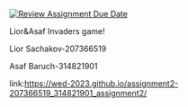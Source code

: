[![Review Assignment Due Date](https://classroom.github.com/assets/deadline-readme-button-22041afd0340ce965d47ae6ef1cefeee28c7c493a6346c4f15d667ab976d596c.svg)](https://classroom.github.com/a/C1S6S1cK)

Lior&Asaf Invaders game!

Lior Sachakov-207366519

Asaf Baruch-314821901


link:https://wed-2023.github.io/assignment2-207366519_314821901_assignment2/
